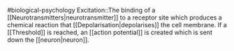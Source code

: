 #biological-psychology 
Excitation::The binding of a [[Neurotransmitters|neurotransmitter]] to a receptor site which produces a chemical reaction that [[Depolarisation|depolarises]] the cell membrane. If a [[Threshold]] is reached, an [[action potential]] is created which is sent down the [[neuron|neuron]].
<!--SR:!2023-12-21,3,250-->